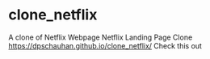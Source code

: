 # clone_netflix
A clone of Netflix Webpage
Netflix Landing Page Clone
https://dpschauhan.github.io/clone_netflix/ Check this out
